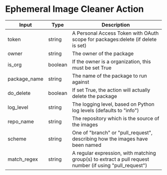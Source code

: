 # Ephemeral Image Cleaner Action

| Input        | Type    | Description                                                                                             |
| ------------ | ------- | ------------------------------------------------------------------------------------------------------- |
| token        | string  | A Personal Access Token with OAuth scope for packages:delete (if delete is set)                         |
| owner        | string  | The owner of the package                                                                                |
| is_org       | boolean | If the owner is a organization, this must be set True                                                   |
| package_name | string  | The name of the package to run against                                                                  |
| do_delete    | boolean | If set True, the action will actually delete the package                                                |
| log_level    | string  | The logging level, based on Python log levels (defaults to "info")                                      |
| repo_name    | string  | The repository which is the source of the images                                                        |
| scheme       | string  | One of "branch" or "pull_request", describing how the images have been named                            |
| match_regex  | string  | A regular expression, with matching group(s) to extract a pull request number (if using "pull_request") |
